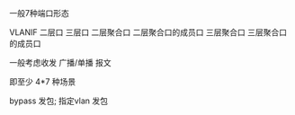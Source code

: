 一般7种端口形态

VLANIF
二层口
三层口
二层聚合口
二层聚合口的成员口
三层聚合口
三层聚合口的成员口

一般考虑收发 广播/单播 报文

即至少 4*7 种场景


bypass 发包; 指定vlan 发包